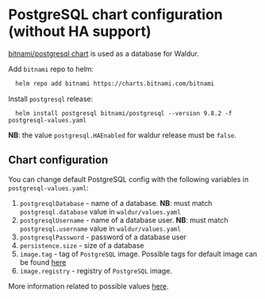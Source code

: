 # PostgreSQL chart configuration (without HA support)

[bitnami/postgresql chart](https://github.com/bitnami/charts/tree/master/bitnami/postgresql)
is used as a database for Waldur.

Add `bitnami` repo to helm:

```bash
  helm repo add bitnami https://charts.bitnami.com/bitnami
```

Install `postgresql` release:

```bsah
  helm install postgresql bitnami/postgresql --version 9.8.2 -f postgresql-values.yaml
```

**NB**: the value `postgresql.HAEnabled` for waldur release must be `false`.

## Chart configuration

You can change default PostgreSQL config with the following variables in `postgresql-values.yaml`:

1. `postgresqlDatabase` - name of a database.
    **NB**: must match `postgresql.database` value in `waldur/values.yaml`
1. `postgresqlUsername` - name of a database user.
    **NB**: must match `postgresql.username` value in `waldur/values.yaml`
1. `postgresqlPassword` - password of a database user
1. `persistence.size` - size of a database
1. `image.tag` - tag of `PostgreSQL` image.
    Possible tags for default image can be found [here](https://hub.docker.com/r/bitnami/postgresql/tags)
1. `image.registry` - registry of `PostgreSQL` image.

More information related to possible values [here](https://github.com/bitnami/charts/tree/master/bitnami/postgresql#parameters).
